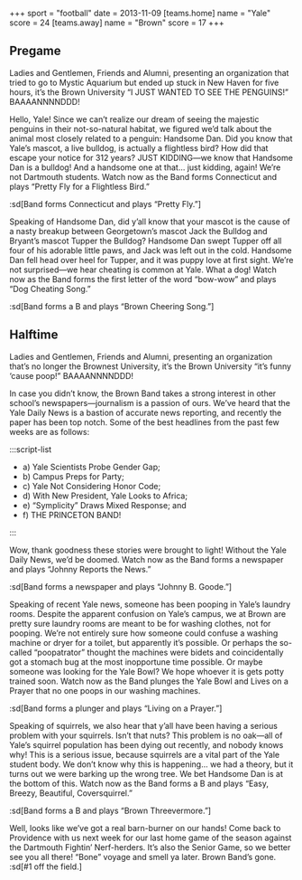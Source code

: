 +++
sport = "football"
date = 2013-11-09
[teams.home]
name = "Yale"
score = 24
[teams.away]
name = "Brown"
score = 17
+++

## Pregame

Ladies and Gentlemen, Friends and Alumni, presenting an organization that tried to go to Mystic Aquarium but ended up stuck in New Haven for five hours, it’s the Brown University “I JUST WANTED TO SEE THE PENGUINS!” BAAAANNNNDDD!

Hello, Yale! Since we can’t realize our dream of seeing the majestic penguins in their not-so-natural habitat, we figured we’d talk about the animal most closely related to a penguin: Handsome Dan. Did you know that Yale’s mascot, a live bulldog, is actually a flightless bird? How did that escape your notice for 312 years? JUST KIDDING—we know that Handsome Dan is a bulldog! And a handsome one at that... just kidding, again! We’re not Dartmouth students. Watch now as the Band forms Connecticut and plays “Pretty Fly for a Flightless Bird.”

:sd[Band forms Connecticut and plays “Pretty Fly.”]

Speaking of Handsome Dan, did y’all know that your mascot is the cause of a nasty breakup between Georgetown’s mascot Jack the Bulldog and Bryant’s mascot Tupper the Bulldog? Handsome Dan swept Tupper off all four of his adorable little paws, and Jack was left out in the cold. Handsome Dan fell head over heel for Tupper, and it was puppy love at first sight. We’re not surprised—we hear cheating is common at Yale. What a dog! Watch now as the Band forms the first letter of the word “bow-wow” and plays “Dog Cheating Song.”

:sd[Band forms a B and plays “Brown Cheering Song.”]

## Halftime

Ladies and Gentlemen, Friends and Alumni, presenting an organization that’s no longer the Brownest University, it’s the Brown University “it’s funny ‘cause poop!” BAAAANNNNDDD!

In case you didn’t know, the Brown Band takes a strong interest in other school’s newspapers—journalism is a passion of ours. We’ve heard that the Yale Daily News is a bastion of accurate news reporting, and recently the paper has been top notch. Some of the best headlines from the past few weeks are as follows:

:::script-list

- a) Yale Scientists Probe Gender Gap;
- b) Campus Preps for Party;
- c) Yale Not Considering Honor Code;
- d) With New President, Yale Looks to Africa;
- e) “Symplicity” Draws Mixed Response; and
- f) THE PRINCETON BAND!

:::

Wow, thank goodness these stories were brought to light! Without the Yale Daily News, we’d be doomed. Watch now as the Band forms a newspaper and plays “Johnny Reports the News.”

:sd[Band forms a newspaper and plays “Johnny B. Goode.”]

Speaking of recent Yale news, someone has been pooping in Yale’s laundry rooms. Despite the apparent confusion on Yale’s campus, we at Brown are pretty sure laundry rooms are meant to be for washing clothes, not for pooping. We’re not entirely sure how someone could confuse a washing machine or dryer for a toilet, but apparently it’s possible. Or perhaps the so-called “poopatrator” thought the machines were bidets and coincidentally got a stomach bug at the most inopportune time possible. Or maybe someone was looking for the Yale Bowl? We hope whoever it is gets potty trained soon. Watch now as the Band plunges the Yale Bowl and Lives on a Prayer that no one poops in our washing machines.

:sd[Band forms a plunger and plays “Living on a Prayer.”]

Speaking of squirrels, we also hear that y’all have been having a serious problem with your squirrels. Isn’t that nuts? This problem is no oak—all of Yale’s squirrel population has been dying out recently, and nobody knows why! This is a serious issue, because squirrels are a vital part of the Yale student body. We don’t know why this is happening... we had a theory, but it turns out we were barking up the wrong tree. We bet Handsome Dan is at the bottom of this. Watch now as the Band forms a B and plays “Easy, Breezy, Beautiful, Coversquirrel.”

:sd[Band forms a B and plays “Brown Threevermore.”]

Well, looks like we’ve got a real barn-burner on our hands! Come back to Providence with us next week for our last home game of the season against the Dartmouth Fightin’ Nerf-herders. It’s also the Senior Game, so we better see you all there! “Bone” voyage and smell ya later. Brown Band’s gone. :sd[#1 off the field.]
